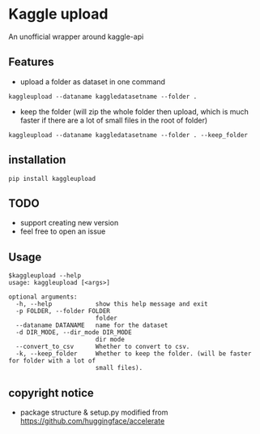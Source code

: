 # Kaggle upload

An unofficial wrapper around kaggle-api

## Features
* upload a folder as dataset in one command
```
kaggleupload --dataname kaggledatasetname --folder .
````
* keep the folder (will zip the whole folder then upload, which is much faster if there are a lot of small files in the root of folder)
```
kaggleupload --dataname kaggledatasetname --folder . --keep_folder
````


## installation
```
pip install kaggleupload
```

## TODO
* support creating new version
* feel free to open an issue

## Usage

```
$kaggleupload --help
usage: kaggleupload [<args>]

optional arguments:
  -h, --help            show this help message and exit
  -p FOLDER, --folder FOLDER
                        folder
  --dataname DATANAME   name for the dataset
  -d DIR_MODE, --dir_mode DIR_MODE
                        dir mode
  --convert_to_csv      Whether to convert to csv.
  -k, --keep_folder     Whether to keep the folder. (will be faster for folder with a lot of
                        small files).
```

## copyright notice
* package structure & setup.py modified from https://github.com/huggingface/accelerate
